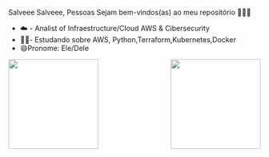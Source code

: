 Salveee Salveee, Pessoas
Sejam bem-vindos(as) ao meu repositório 👨‍💻😎

- ☁️ - Analist of Infraestructure/Cloud AWS & Cibersecurity
- 📖🧠- Estudando sobre AWS, Python,Terraform,Kubernetes,Docker
- 😄Pronome: Ele/Dele





<div>
  
  <img  height="180em" src="https://github-readme-stats.vercel.app/api?username=ANDREMILHAREZI&show_icons=true&theme=dark&include_all_commits=true&count_private=true"/>
  <img align="right" height="180em" src="https://github-readme-stats.vercel.app/api/top-langs/?username=ANDREMILHAREZI&layout=compact&langs_count=16&theme=dark"/>
</div>
<br>


   </div>
    

    

    
</div>
  
